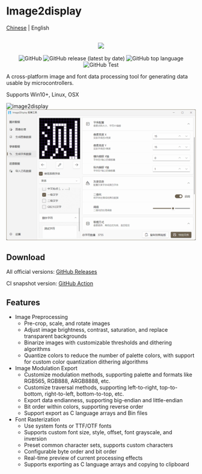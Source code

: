 # Image2display

[Chinese](./README.md) | English

<p align="center">
    <br>
    <img src="./Image2Display/Image2Display/Assets/logo.svg" width="150"/>
    <br>
</p>
<p align="center">
    <img alt="GitHub" src="https://img.shields.io/github/license/chenxuuu/image2display">
    <img alt="GitHub release (latest by date)" src="https://img.shields.io/github/v/release/chenxuuu/image2display">
    <img alt="GitHub top language" src="https://img.shields.io/github/languages/top/chenxuuu/image2display">
    <img alt="GitHub Test" src="https://github.com/chenxuuu/image2display/actions/workflows/test.yml/badge.svg">
</p>

A cross-platform image and font data processing tool for generating data usable by microcontrollers.

Supports Win10+, Linux, OSX

![image2display](Assets/en.gif)
![font](Assets/font.png)

## Download

All official versions: [GitHub Releases](https://github.com/chenxuuu/image2display/releases/latest)

CI snapshot version: [GitHub Action](https://nightly.link/chenxuuu/image2display/workflows/build/master)

## Features

- Image Preprocessing
  - Pre-crop, scale, and rotate images
  - Adjust image brightness, contrast, saturation, and replace transparent backgrounds
  - Binarize images with customizable thresholds and dithering algorithms
  - Quantize colors to reduce the number of palette colors, with support for custom color quantization dithering algorithms
- Image Modulation Export
  - Customize modulation methods, supporting palette and formats like RGB565, RGB888, ARGB8888, etc.
  - Customize traversal methods, supporting left-to-right, top-to-bottom, right-to-left, bottom-to-top, etc.
  - Export data endianness, supporting big-endian and little-endian
  - Bit order within colors, supporting reverse order
  - Support export as C language arrays and Bin files
- Font Rasterization
  - Use system fonts or TTF/OTF fonts
  - Supports custom font size, style, offset, font grayscale, and inversion
  - Preset common character sets, supports custom characters
  - Configurable byte order and bit order
  - Real-time preview of current processing effects
  - Supports exporting as C language arrays and copying to clipboard
